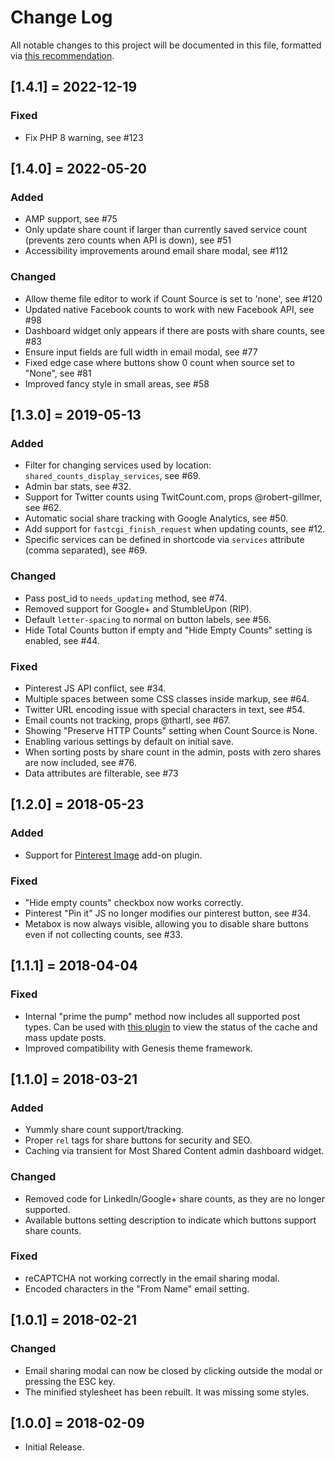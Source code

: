 # Change Log
All notable changes to this project will be documented in this file, formatted via [this recommendation](http://keepachangelog.com/).

## [1.4.1] = 2022-12-19
### Fixed
- Fix PHP 8 warning, see #123

## [1.4.0] = 2022-05-20
### Added
- AMP support, see #75
- Only update share count if larger than currently saved service count (prevents zero counts when API is down), see #51
- Accessibility improvements around email share modal, see #112

### Changed
- Allow theme file editor to work if Count Source is set to 'none', see #120
- Updated native Facebook counts to work with new Facebook API, see #98
- Dashboard widget only appears if there are posts with share counts, see #83
- Ensure input fields are full width in email modal, see #77
- Fixed edge case where buttons show 0 count when source set to "None", see #81
- Improved fancy style in small areas, see #58

## [1.3.0] = 2019-05-13
### Added
- Filter for changing services used by location: `shared_counts_display_services`, see #69.
- Admin bar stats, see #32.
- Support for Twitter counts using TwitCount.com, props @robert-gillmer, see #62.
- Automatic social share tracking with Google Analytics, see #50.
- Add support for `fastcgi_finish_request` when updating counts, see #12.
- Specific services can be defined in shortcode via `services` attribute (comma separated), see #69.


### Changed
- Pass post_id to `needs_updating` method, see #74.
- Removed support for Google+ and StumbleUpon (RIP).
- Default `letter-spacing` to normal on button labels, see #56.
- Hide Total Counts button if empty and "Hide Empty Counts" setting is enabled, see #44.

### Fixed
- Pinterest JS API conflict, see #34.
- Multiple spaces between some CSS classes inside markup, see #64.
- Twitter URL encoding issue with special characters in text, see #54.
- Email counts not tracking, props @thartl, see #67.
- Showing "Preserve HTTP Counts" setting when Count Source is None.
- Enabling various settings by default on initial save.
- When sorting posts by share count in the admin, posts with zero shares are now included, see #76.
- Data attributes are filterable, see #73

## [1.2.0] = 2018-05-23
### Added
- Support for [Pinterest Image](https://github.com/billerickson/Shared-Counts-Pinterest-Image) add-on plugin.

### Fixed
- "Hide empty counts" checkbox now works correctly.
- Pinterest "Pin it" JS no longer modifies our pinterest button, see #34.
- Metabox is now always visible, allowing you to disable share buttons even if not collecting counts, see #33.

## [1.1.1] = 2018-04-04
### Fixed
- Internal "prime the pump" method now includes all supported post types. Can be used with [this plugin](https://github.com/billerickson/Shared-Counts-Prime-Cache) to view the status of the cache and mass update posts.
- Improved compatibility with Genesis theme framework.

## [1.1.0] = 2018-03-21
### Added
- Yummly share count support/tracking.
- Proper `rel` tags for share buttons for security and SEO.
- Caching via transient for Most Shared Content admin dashboard widget.

### Changed
- Removed code for LinkedIn/Google+ share counts, as they are no longer supported.
- Available buttons setting description to indicate which buttons support share counts.

### Fixed
- reCAPTCHA not working correctly in the email sharing modal.
- Encoded characters in the "From Name" email setting.

## [1.0.1] = 2018-02-21
### Changed
- Email sharing modal can now be closed by clicking outside the modal or pressing the ESC key.
- The minified stylesheet has been rebuilt. It was missing some styles.

## [1.0.0] = 2018-02-09
- Initial Release.
